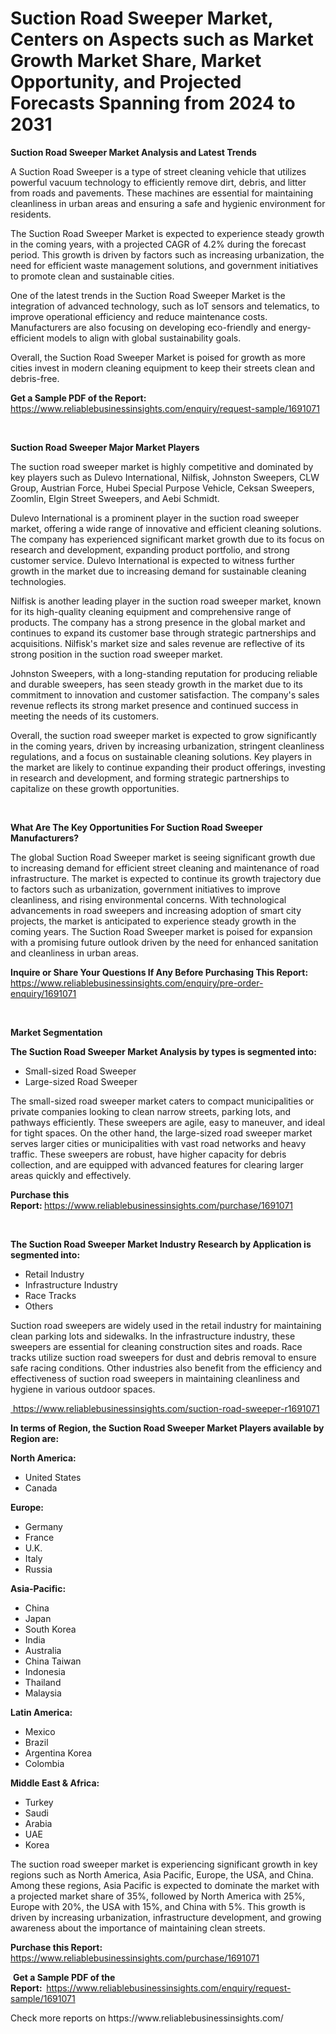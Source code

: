 <p><h1>Suction Road Sweeper Market, Centers on Aspects such as Market Growth Market Share, Market Opportunity, and Projected Forecasts Spanning from 2024 to 2031</h1></p><p><strong>Suction Road Sweeper Market Analysis and Latest Trends</strong></p>
<p><p>A Suction Road Sweeper is a type of street cleaning vehicle that utilizes powerful vacuum technology to efficiently remove dirt, debris, and litter from roads and pavements. These machines are essential for maintaining cleanliness in urban areas and ensuring a safe and hygienic environment for residents.</p><p>The Suction Road Sweeper Market is expected to experience steady growth in the coming years, with a projected CAGR of 4.2% during the forecast period. This growth is driven by factors such as increasing urbanization, the need for efficient waste management solutions, and government initiatives to promote clean and sustainable cities.</p><p>One of the latest trends in the Suction Road Sweeper Market is the integration of advanced technology, such as IoT sensors and telematics, to improve operational efficiency and reduce maintenance costs. Manufacturers are also focusing on developing eco-friendly and energy-efficient models to align with global sustainability goals.</p><p>Overall, the Suction Road Sweeper Market is poised for growth as more cities invest in modern cleaning equipment to keep their streets clean and debris-free.</p></p>
<p><strong>Get a Sample PDF of the Report:&nbsp;</strong> <a href="https://www.reliablebusinessinsights.com/enquiry/request-sample/1691071">https://www.reliablebusinessinsights.com/enquiry/request-sample/1691071</a></p>
<p>&nbsp;</p>
<p><strong>Suction Road Sweeper Major Market Players</strong></p>
<p><p>The suction road sweeper market is highly competitive and dominated by key players such as Dulevo International, Nilfisk, Johnston Sweepers, CLW Group, Austrian Force, Hubei Special Purpose Vehicle, Ceksan Sweepers, Zoomlin, Elgin Street Sweepers, and Aebi Schmidt.</p><p>Dulevo International is a prominent player in the suction road sweeper market, offering a wide range of innovative and efficient cleaning solutions. The company has experienced significant market growth due to its focus on research and development, expanding product portfolio, and strong customer service. Dulevo International is expected to witness further growth in the market due to increasing demand for sustainable cleaning technologies.</p><p>Nilfisk is another leading player in the suction road sweeper market, known for its high-quality cleaning equipment and comprehensive range of products. The company has a strong presence in the global market and continues to expand its customer base through strategic partnerships and acquisitions. Nilfisk's market size and sales revenue are reflective of its strong position in the suction road sweeper market.</p><p>Johnston Sweepers, with a long-standing reputation for producing reliable and durable sweepers, has seen steady growth in the market due to its commitment to innovation and customer satisfaction. The company's sales revenue reflects its strong market presence and continued success in meeting the needs of its customers.</p><p>Overall, the suction road sweeper market is expected to grow significantly in the coming years, driven by increasing urbanization, stringent cleanliness regulations, and a focus on sustainable cleaning solutions. Key players in the market are likely to continue expanding their product offerings, investing in research and development, and forming strategic partnerships to capitalize on these growth opportunities.</p></p>
<p>&nbsp;</p>
<p><strong>What Are The Key Opportunities For Suction Road Sweeper Manufacturers?</strong></p>
<p><p>The global Suction Road Sweeper market is seeing significant growth due to increasing demand for efficient street cleaning and maintenance of road infrastructure. The market is expected to continue its growth trajectory due to factors such as urbanization, government initiatives to improve cleanliness, and rising environmental concerns. With technological advancements in road sweepers and increasing adoption of smart city projects, the market is anticipated to experience steady growth in the coming years. The Suction Road Sweeper market is poised for expansion with a promising future outlook driven by the need for enhanced sanitation and cleanliness in urban areas.</p></p>
<p><strong>Inquire or Share Your Questions If Any Before Purchasing This Report:</strong> <a href="https://www.reliablebusinessinsights.com/enquiry/pre-order-enquiry/1691071">https://www.reliablebusinessinsights.com/enquiry/pre-order-enquiry/1691071</a></p>
<p>&nbsp;</p>
<p><strong>Market Segmentation</strong></p>
<p><strong>The Suction Road Sweeper Market Analysis by types is segmented into:</strong></p>
<p><ul><li>Small-sized Road Sweeper</li><li>Large-sized Road Sweeper</li></ul></p>
<p><p>The small-sized road sweeper market caters to compact municipalities or private companies looking to clean narrow streets, parking lots, and pathways efficiently. These sweepers are agile, easy to maneuver, and ideal for tight spaces. On the other hand, the large-sized road sweeper market serves larger cities or municipalities with vast road networks and heavy traffic. These sweepers are robust, have higher capacity for debris collection, and are equipped with advanced features for clearing larger areas quickly and effectively.</p></p>
<p><strong>Purchase this Report:&nbsp;</strong><a href="https://www.reliablebusinessinsights.com/purchase/1691071">https://www.reliablebusinessinsights.com/purchase/1691071</a></p>
<p>&nbsp;</p>
<p><strong>The Suction Road Sweeper Market Industry Research by Application is segmented into:</strong></p>
<p><ul><li>Retail Industry</li><li>Infrastructure Industry</li><li>Race Tracks</li><li>Others</li></ul></p>
<p><p>Suction road sweepers are widely used in the retail industry for maintaining clean parking lots and sidewalks. In the infrastructure industry, these sweepers are essential for cleaning construction sites and roads. Race tracks utilize suction road sweepers for dust and debris removal to ensure safe racing conditions. Other industries also benefit from the efficiency and effectiveness of suction road sweepers in maintaining cleanliness and hygiene in various outdoor spaces.</p></p>
<p><a href="https://www.reliablebusinessinsights.com/suction-road-sweeper-r1691071">&nbsp;https://www.reliablebusinessinsights.com/suction-road-sweeper-r1691071</a></p>
<p><strong>In terms of Region, the Suction Road Sweeper Market Players available by Region are:</strong></p>
<p>
    <p> <strong> North America: </strong>
        <ul>
            <li>United States</li>
            <li>Canada</li>
        </ul>
        </p> 
    <p> <strong> Europe: </strong>
        <ul>
            <li>Germany</li>
            <li>France</li>
            <li>U.K.</li>
            <li>Italy</li>
            <li>Russia</li>
        </ul>
        </p> 
    <p> <strong> Asia-Pacific: </strong>
        <ul>
            <li>China</li>
            <li>Japan</li>
            <li>South Korea</li>
            <li>India</li>
            <li>Australia</li>
            <li>China Taiwan</li>
            <li>Indonesia</li>
            <li>Thailand</li>
            <li>Malaysia</li>
        </ul>
        </p> 
    <p> <strong> Latin America: </strong>
        <ul>
            <li>Mexico</li>
            <li>Brazil</li>
            <li>Argentina Korea</li>
            <li>Colombia</li>
        </ul>
        </p> 
    <p> <strong> Middle East & Africa: </strong>
        <ul>
            <li>Turkey</li>
            <li>Saudi</li>
            <li>Arabia</li>
            <li>UAE</li>
            <li>Korea</li>
        </ul>
    </p>
    </p>
<p><p>The suction road sweeper market is experiencing significant growth in key regions such as North America, Asia Pacific, Europe, the USA, and China. Among these regions, Asia Pacific is expected to dominate the market with a projected market share of 35%, followed by North America with 25%, Europe with 20%, the USA with 15%, and China with 5%. This growth is driven by increasing urbanization, infrastructure development, and growing awareness about the importance of maintaining clean streets.</p></p>
<p><strong>Purchase this Report: </strong><a href="https://www.reliablebusinessinsights.com/purchase/1691071">https://www.reliablebusinessinsights.com/purchase/1691071</a></p>
<p>&nbsp;<strong>Get a Sample PDF of the Report:&nbsp;&nbsp;</strong><a href="https://www.reliablebusinessinsights.com/enquiry/request-sample/1691071">https://www.reliablebusinessinsights.com/enquiry/request-sample/1691071</a></p>
<p><strong></strong></p>
<p>Check more reports on https://www.reliablebusinessinsights.com/</p>